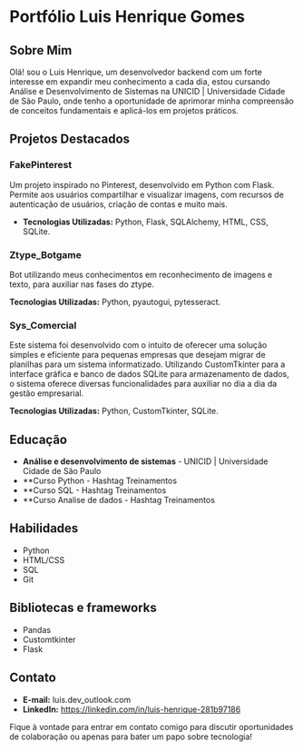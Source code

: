 # Portfólio Luis Henrique Gomes

## Sobre Mim

Olá! sou o Luis Henrique, um desenvolvedor backend com um forte interesse em expandir meu conhecimento a cada dia, estou cursando Análise e Desenvolvimento de Sistemas na UNICID | Universidade Cidade de São Paulo, onde tenho a oportunidade de aprimorar minha compreensão de conceitos fundamentais e aplicá-los em projetos práticos.

## Projetos Destacados

### FakePinterest

Um projeto inspirado no Pinterest, desenvolvido em Python com Flask. Permite aos usuários compartilhar e visualizar imagens, com recursos de autenticação de usuários, criação de contas e muito mais.

- **Tecnologias Utilizadas:** Python, Flask, SQLAlchemy, HTML, CSS, SQLite.

### Ztype_Botgame

Bot utilizando meus conhecimentos em reconhecimento de imagens e texto, para auxiliar nas fases do ztype.

**Tecnologias Utilizadas:** Python, pyautogui, pytesseract.

### Sys_Comercial

Este sistema foi desenvolvido com o intuito de oferecer uma solução simples e eficiente para pequenas empresas que desejam migrar de planilhas para um sistema informatizado. Utilizando CustomTkinter para a interface gráfica e banco de dados SQLite para armazenamento de dados, o sistema oferece diversas funcionalidades para auxiliar no dia a dia da gestão empresarial.

**Tecnologias Utilizadas:** Python, CustomTkinter, SQLite.

## Educação

- **Análise e desenvolvimento de sistemas** - UNICID | Universidade Cidade de São Paulo
- \*\*Curso Python - Hashtag Treinamentos
- \*\*Curso SQL - Hashtag Treinamentos
- \*\*Curso Analise de dados - Hashtag Treinamentos

## Habilidades

- Python
- HTML/CSS
- SQL
- Git

## Bibliotecas e frameworks

- Pandas
- Customtkinter
- Flask

## Contato

- **E-mail:** luis.dev_outlook.com
- **LinkedIn:** https://linkedin.com/in/luis-henrique-281b97186

Fique à vontade para entrar em contato comigo para discutir oportunidades de colaboração ou apenas para bater um papo sobre tecnologia!